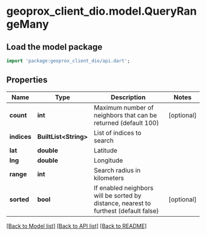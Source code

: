 # geoprox_client_dio.model.QueryRangeMany

## Load the model package
```dart
import 'package:geoprox_client_dio/api.dart';
```

## Properties
Name | Type | Description | Notes
------------ | ------------- | ------------- | -------------
**count** | **int** | Maximum number of neighbors that can be returned (default 100) | [optional] 
**indices** | **BuiltList&lt;String&gt;** | List of indices to search | 
**lat** | **double** | Latitude | 
**lng** | **double** | Longitude | 
**range** | **int** | Search radius in kilometers | 
**sorted** | **bool** | If enabled neighbors will be sorted by distance, nearest to furthest (default false) | [optional] 

[[Back to Model list]](../README.md#documentation-for-models) [[Back to API list]](../README.md#documentation-for-api-endpoints) [[Back to README]](../README.md)


